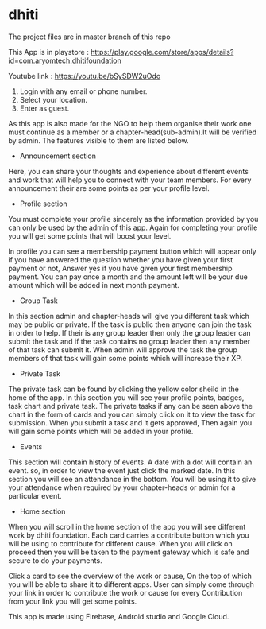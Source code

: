 # dhiti
The project files are in master branch of this repo

This  App is in playstore : https://play.google.com/store/apps/details?id=com.aryomtech.dhitifoundation

Youtube link : https://youtu.be/bSySDW2uOdo

1. Login with any email or phone number.
2. Select your location.
3. Enter as guest.

As this app is also made for the NGO to help them organise their work one must continue as a member or a chapter-head(sub-admin).It will be verified by admin.
The features visible to them are listed below.

- Announcement section

Here, you can share your thoughts and experience about different events and work that will help you to connect with your team members. For every announcement their are some points as per your profile level.

- Profile section

You must complete your profile sincerely as the information provided by you can only be used by the admin of this app. Again for completing your profile you will get some points that will boost your level.

 In profile you can see a membership payment button which will appear only if you have answered the question whether you have given your first payment or not, Answer yes if you have given your first membership payment.
You can pay once a month and the amount left will be your due amount which will be added in next month payment.


- Group Task

In this section admin and chapter-heads will give you different task which may be public or private. If the task is public then anyone can join the task in order to help. If their is any group leader then only the group leader can submit the task and if the task contains no group leader then any member of that task can submit it. When admin will approve the task the group members of that task will gain some points which will increase their XP.

- Private Task

The private task can be found by clicking the yellow color sheild in the home of the app. In this section you will see your profile points, badges, task chart and private task. The private tasks if any can be seen above the chart in the form of cards and you can simply click on it to view the task for submission. When you submit a task and it gets approved, Then again you will gain some points which will be added in your profile.

- Events

This section will contain history of events. A date with a dot will contain an event. so, in order to view the event just click the marked date. In this section you will see an attendance in the bottom. You will be using it to give your attendance when required by your chapter-heads or admin for a particular event.

- Home section 

When you will scroll in the home section of the app you will see different work by dhiti foundation. Each card carries a contribute button which you will be using to contribute for different cause. When you will click on proceed then you will be taken to the payment gateway which is safe and secure to do your payments.

Click a card to see the overview of the work or cause, On the top of which you will be able to share it to different apps. User can simply come through your link in order to contribute the work or cause for every Contribution from your link you will get some points.


This app is made using Firebase, Android studio and Google Cloud.
